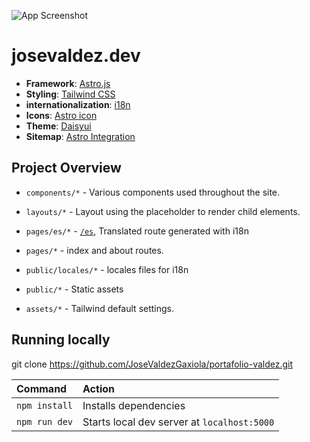 ![App Screenshot](public/Jose-Valdez-Gaxiola.avif)

# josevaldez.dev

- **Framework**: [Astro.js](https://astro.build/)
- **Styling**: [Tailwind CSS](https://tailwindcss.com/)
- **internationalization**: [i18n](https://astro-i18next.yassinedoghri.com/)
- **Icons**: [Astro icon](https://www.astroicon.dev/)
- **Theme**: [Daisyui](https://daisyui.com/)
- **Sitemap**: [Astro Integration](https://docs.astro.build/en/guides/integrations-guide/sitemap/)

## Project Overview

- `components/*` - Various components used throughout the site.
- `layouts/*` - Layout using the <slot /> placeholder to render child elements.

- `pages/es/*` - [`/es`](https://josevaldez.dev/es), Translated route generated with i18n
- `pages/*` - index and about routes.
- `public/locales/*` - locales files for i18n
- `public/*` - Static assets
- `assets/*` - Tailwind default settings.

## Running locally

git clone https://github.com/JoseValdezGaxiola/portafolio-valdez.git

| Command       | Action                                      |
| :------------ | :------------------------------------------ |
| `npm install` | Installs dependencies                       |
| `npm run dev` | Starts local dev server at `localhost:5000` |
